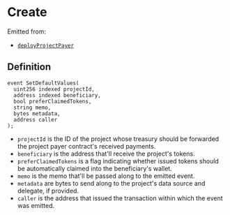 # Create

Emitted from:

* [`deployProjectPayer`](/api/contracts/jbetherc20projectpayerdeployer/write/deployprojectpayer.md)

## Definition

```
event SetDefaultValues(
  uint256 indexed projectId,
  address indexed beneficiary,
  bool preferClaimedTokens,
  string memo,
  bytes metadata,
  address caller
);
```

* `projectId` is the ID of the project whose treasury should be forwarded the project payer contract's received payments.
* `beneficiary` is the address that'll receive the project's tokens.
* `preferClaimedTokens` is a flag indicating whether issued tokens should be automatically claimed into the beneficiary's wallet.
* `memo` is the memo that'll be passed along to the emitted event.
* `metadata` are bytes to send along to the project's data source and delegate, if provided.
* `caller` is the address that issued the transaction within which the event was emitted.
